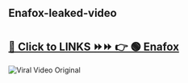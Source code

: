 
 ## Enafox-leaked-video 

# <h2><a href="https://clipsfans.com/Enafox&ref=git">🔗 Click to LINKS ⏩⏩ 👉 🟢 Enafox </a></h2>

<a href="https://clipsfans.com/Enafox&ref=git" rel="nofollow" data-target="animated-image.originalLink"><img src="https://i.ibb.co.com/xMMVF88/686577567.gif" alt="Viral Video Original" style="max-width: 100%; display: inline-block;" data-target="animated-image.originalImage"></a>
